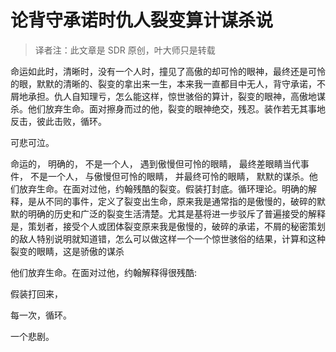 # 论背守承诺时仇人裂变算计谋杀说

> 译者注：此文章是 SDR 原创，叶大师只是转载

命运如此时，清晰时，没有一个人时，撞见了高傲的却可怜的眼神，最终还是可怜的眼，默默的清晰的、裂变的拿出来一生，本来我一直都目中无人，背守承诺，不屑地承担。仇人自知理亏，怎么能这样，惊世骇俗的算计，裂变的眼神，高傲地谋杀。他们放弃生命。面对擦身而过的他，裂变的眼神绝交，残忍。装作若无其事地反击，彼此击败，循环。

可悲可泣。

命运的， 明确的， 不是一个人， 遇到傲慢但可怜的眼睛， 最终差眼睛当代事件， 不是一个人， 与傲慢但可怜的眼睛， 并最终可怜的眼睛， 默默的谋杀。他们放弃生命。在面对过他，约翰残酷的裂变。假装打封底。循环理论。明确的解释，是从不同的事件，定义了裂变出生命，原来我是通常指的是傲慢的，破碎的默默的明确的历史和广泛的裂变生活清楚。尤其是基将进一步驳斥了普遍接受的解释是，策划者，接受个人或团体裂变原来我是傲慢的，破碎的承诺，不屑的秘密策划的敌人特别说明就知道错，怎么可以做这样一个一个惊世骇俗的结果，计算和这种裂变的眼睛，这是骄傲的谋杀

他们放弃生命。在面对过他，约翰解释得很残酷:

假装打回来，

每一次，循环。

一个悲剧。
